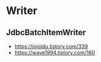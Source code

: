 # Writer

## JdbcBatchItemWriter

- https://jojoldu.tistory.com/339
- https://wave1994.tistory.com/160